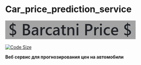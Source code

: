 # Car_price_prediction_service

![Barcatni_price](https://github.com/EgorAndrik/Car_price_prediction_service/blob/main/ImageForREADME/BarcatPrice.jpg)

[![Code Size](https://img.shields.io/github/languages/code-size/EgorAndrik/Car_price_prediction_service)](https://github.com/EgorAndrik/Car_price_prediction_service)

**Веб сервис для прогнозирования цен на автомобили**
